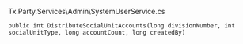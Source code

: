 



Tx.Party.Services\Admin\SystemUserService.cs

```
public int DistributeSocialUnitAccounts(long divisionNumber, int socialUnitType, long accountCount, long createdBy)

```



